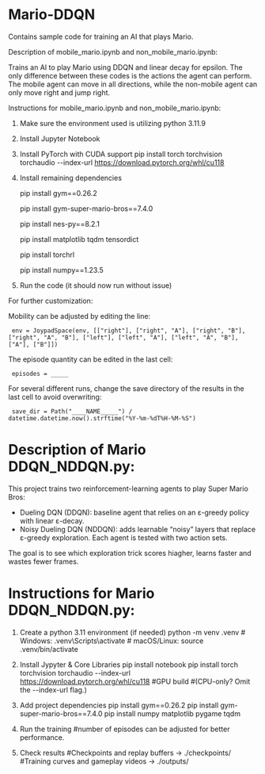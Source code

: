 # Mario-DDQN
Contains sample code for training an AI that plays Mario.

Description of mobile_mario.ipynb and non_mobile_mario.ipynb:

Trains an AI to play Mario using DDQN and linear decay for epsilon.
The only difference between these codes is the actions the agent can perform.
The mobile agent can move in all directions, while the non-mobile agent can only move right and jump right.

Instructions for mobile_mario.ipynb and non_mobile_mario.ipynb:
1. Make sure the environment used is utilizing python 3.11.9
2. Install Jupyter Notebook
3. Install PyTorch with CUDA support
     pip install torch torchvision torchaudio --index-url https://download.pytorch.org/whl/cu118
4. Install remaining dependencies

     pip install gym==0.26.2

     pip install gym-super-mario-bros==7.4.0

     pip install nes-py==8.2.1

     pip install matplotlib tqdm tensordict

     pip install torchrl

     pip install numpy==1.23.5

5. Run the code (it should now run without issue)

For further customization:

Mobility can be adjusted by editing the line:

     env = JoypadSpace(env, [["right"], ["right", "A"], ["right", "B"], ["right", "A", "B"], ["left"], ["left", "A"], ["left", "A", "B"], ["A"], ["B"]])

The episode quantity can be edited in the last cell:

     episodes = _____

For several different runs, change the save directory of the results in the last cell to avoid overwriting:

     save_dir = Path("____NAME_____") / datetime.datetime.now().strftime("%Y-%m-%dT%H-%M-%S")



# Description of Mario DDQN_NDDQN.py:

This project trains two reinforcement-learning agents to play Super Mario Bros:
- Dueling DQN (DDQN): baseline agent that relies on an ε-greedy policy with linear ε-decay.  
- Noisy Dueling DQN (NDDQN):  adds learnable “noisy” layers that replace ε-greedy exploration.
Each agent is tested with two action sets.

The goal is to see which exploration trick scores hiagher, learns faster and wastes fewer frames.


# Instructions for Mario DDQN_NDDQN.py:

1. Create a python 3.11 environment (if needed)
        python -m venv .venv
          # Windows: .venv\Scripts\activate
          # macOS/Linux: source .venv/bin/activate
2. Install Jypyter & Core Libraries
        pip install notebook
        pip install torch torchvision torchaudio --index-url https://download.pytorch.org/whl/cu118            #GPU build #(CPU-only?  Omit the --index-url flag.)
3. Add project dependencies
        pip install gym==0.26.2
        pip install gym-super-mario-bros==7.4.0
        pip install numpy matplotlib pygame tqdm
   
4. Run the training #number of episodes can be adjusted for better performance.
5. Check results
         #Checkpoints and replay buffers → ./checkpoints/
         #Training curves and gameplay videos → ./outputs/      
